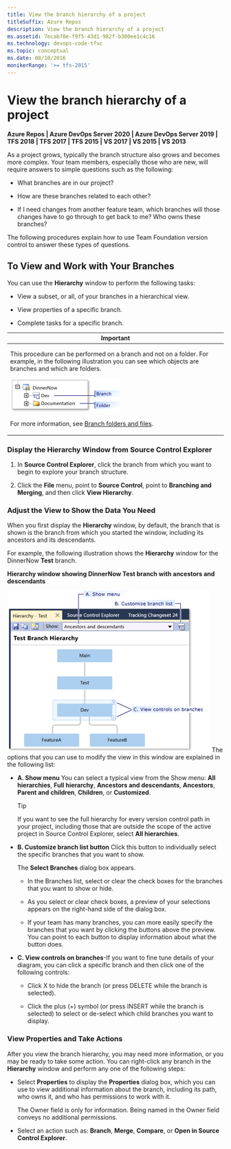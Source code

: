 ```yaml
---
title: View the branch hierarchy of a project
titleSuffix: Azure Repos
description: View the branch hierarchy of a project
ms.assetid: 7ecab78e-f9f5-43d1-982f-b300ee1c4c16
ms.technology: devops-code-tfvc
ms.topic: conceptual
ms.date: 08/10/2016
monikerRange: '>= tfs-2015'
---
```



# View the branch hierarchy of a project

**Azure Repos | Azure DevOps Server 2020 | Azure DevOps Server 2019 | TFS 2018 | TFS 2017 | TFS 2015 | VS 2017 | VS 2015 | VS 2013**

As a project grows, typically the branch structure also grows and becomes more complex. Your team members, especially those who are new, will require answers to simple questions such as the following:

-   What branches are in our project?

-   How are these branches related to each other?

-   If I need changes from another feature team, which branches will those changes have to go through to get back to me? Who owns these branches?

The following procedures explain how to use Team Foundation version control to answer these types of questions.

## To View and Work with Your Branches

You can use the **Hierarchy** window to perform the following tasks:

-   View a subset, or all, of your branches in a hierarchical view.

-   View properties of a specific branch.

-   Complete tasks for a specific branch.

<table>
<thead>
<tr>
<th> <strong>Important</strong></th>
</tr>
</thead>
<tbody>
<tr>
<td><p>This procedure can be performed on a branch and not on a folder. For example, in the following illustration you can see which objects are branches and which are folders.</p>
<p><img src="media/view-branch-hierarchy-team-project/IC268252.png" title="A branch and a folder" alt="A branch and a folder" /></p>
<p>For more information, see <a href="branch-folders-files.md">Branch folders and files</a>.</p></td>
</tr>
</tbody>
</table>

### Display the Hierarchy Window from Source Control Explorer

1.  In **Source Control Explorer**, click the branch from which you want to begin to explore your branch structure.

2.  Click the **File** menu, point to **Source Control**, point to **Branching and Merging**, and then click **View Hierarchy**.

### Adjust the View to Show the Data You Need

When you first display the **Hierarchy** window, by default, the branch that is shown is the branch from which you started the window, including its ancestors and its descendants.

For example, the following illustration shows the **Hierarchy** window for the DinnerNow **Test** branch.

**Hierarchy window showing DinnerNow Test branch with ancestors and descendants**

![Hierarchy window](media/view-branch-hierarchy-team-project/IC363705.png)
The options that you can use to modify the view in this window are explained in the following list:

- **A. Show menu** You can select a typical view from the Show menu: **All hierarchies**, **Full hierarchy**, **Ancestors and descendants**, **Ancestors**, **Parent and children**, **Children**, or **Customized**.

  > [!TIP]
  > If you want to see the full hierarchy for every version control path in your project, including those that are outside the scope of the active project in Source Control Explorer, select **All hierarchies**.

- **B. Customize branch list button** Click this button to individually select the specific branches that you want to show.

  The **Select Branches** dialog box appears.

  -   In the Branches list, select or clear the check boxes for the branches that you want to show or hide.

  -   As you select or clear check boxes, a preview of your selections appears on the right-hand side of the dialog box.

  -   If your team has many branches, you can more easily specify the branches that you want by clicking the buttons above the preview. You can point to each button to display information about what the button does.

- **C. View controls on branches**-If you want to fine tune details of your diagram, you can click a specific branch and then click one of the following controls:

  -   Click X to hide the branch (or press DELETE while the branch is selected).

  -   Click the plus (+) symbol (or press INSERT while the branch is selected) to select or de-select which child branches you want to display.

### View Properties and Take Actions

After you view the branch hierarchy, you may need more information, or you may be ready to take some action. You can right-click any branch in the **Hierarchy** window and perform any one of the following steps:

-   Select **Properties** to display the **Properties** dialog box, which you can use to view additional information about the branch, including its path, who owns it, and who has permissions to work with it.

    The Owner field is only for information. Being named in the Owner field conveys no additional permissions.

-   Select an action such as: **Branch**, **Merge**, **Compare**, or **Open in Source Control Explorer**.
